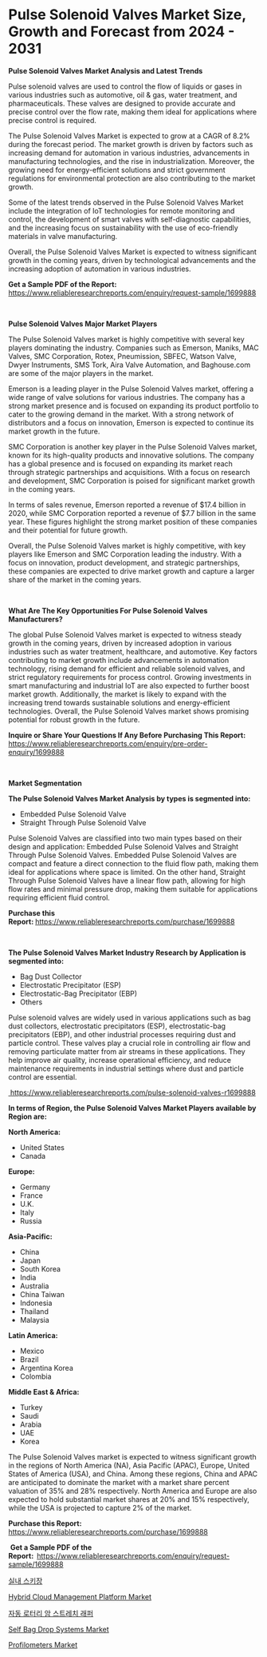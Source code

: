 <p><h1>Pulse Solenoid Valves Market Size, Growth and Forecast from 2024 - 2031</h1></p><p><strong>Pulse Solenoid Valves Market Analysis and Latest Trends</strong></p>
<p><p>Pulse solenoid valves are used to control the flow of liquids or gases in various industries such as automotive, oil & gas, water treatment, and pharmaceuticals. These valves are designed to provide accurate and precise control over the flow rate, making them ideal for applications where precise control is required.</p><p>The Pulse Solenoid Valves Market is expected to grow at a CAGR of 8.2% during the forecast period. The market growth is driven by factors such as increasing demand for automation in various industries, advancements in manufacturing technologies, and the rise in industrialization. Moreover, the growing need for energy-efficient solutions and strict government regulations for environmental protection are also contributing to the market growth.</p><p>Some of the latest trends observed in the Pulse Solenoid Valves Market include the integration of IoT technologies for remote monitoring and control, the development of smart valves with self-diagnostic capabilities, and the increasing focus on sustainability with the use of eco-friendly materials in valve manufacturing.</p><p>Overall, the Pulse Solenoid Valves Market is expected to witness significant growth in the coming years, driven by technological advancements and the increasing adoption of automation in various industries.</p></p>
<p><strong>Get a Sample PDF of the Report:&nbsp;</strong> <a href="https://www.reliableresearchreports.com/enquiry/request-sample/1699888">https://www.reliableresearchreports.com/enquiry/request-sample/1699888</a></p>
<p>&nbsp;</p>
<p><strong>Pulse Solenoid Valves Major Market Players</strong></p>
<p><p>The Pulse Solenoid Valves market is highly competitive with several key players dominating the industry. Companies such as Emerson, Maniks, MAC Valves, SMC Corporation, Rotex, Pneumission, SBFEC, Watson Valve, Dwyer Instruments, SMS Tork, Aira Valve Automation, and Baghouse.com are some of the major players in the market.</p><p>Emerson is a leading player in the Pulse Solenoid Valves market, offering a wide range of valve solutions for various industries. The company has a strong market presence and is focused on expanding its product portfolio to cater to the growing demand in the market. With a strong network of distributors and a focus on innovation, Emerson is expected to continue its market growth in the future.</p><p>SMC Corporation is another key player in the Pulse Solenoid Valves market, known for its high-quality products and innovative solutions. The company has a global presence and is focused on expanding its market reach through strategic partnerships and acquisitions. With a focus on research and development, SMC Corporation is poised for significant market growth in the coming years.</p><p>In terms of sales revenue, Emerson reported a revenue of $17.4 billion in 2020, while SMC Corporation reported a revenue of $7.7 billion in the same year. These figures highlight the strong market position of these companies and their potential for future growth.</p><p>Overall, the Pulse Solenoid Valves market is highly competitive, with key players like Emerson and SMC Corporation leading the industry. With a focus on innovation, product development, and strategic partnerships, these companies are expected to drive market growth and capture a larger share of the market in the coming years.</p></p>
<p>&nbsp;</p>
<p><strong>What Are The Key Opportunities For Pulse Solenoid Valves Manufacturers?</strong></p>
<p><p>The global Pulse Solenoid Valves market is expected to witness steady growth in the coming years, driven by increased adoption in various industries such as water treatment, healthcare, and automotive. Key factors contributing to market growth include advancements in automation technology, rising demand for efficient and reliable solenoid valves, and strict regulatory requirements for process control. Growing investments in smart manufacturing and industrial IoT are also expected to further boost market growth. Additionally, the market is likely to expand with the increasing trend towards sustainable solutions and energy-efficient technologies. Overall, the Pulse Solenoid Valves market shows promising potential for robust growth in the future.</p></p>
<p><strong>Inquire or Share Your Questions If Any Before Purchasing This Report:</strong> <a href="https://www.reliableresearchreports.com/enquiry/pre-order-enquiry/1699888">https://www.reliableresearchreports.com/enquiry/pre-order-enquiry/1699888</a></p>
<p>&nbsp;</p>
<p><strong>Market Segmentation</strong></p>
<p><strong>The Pulse Solenoid Valves Market Analysis by types is segmented into:</strong></p>
<p><ul><li>Embedded Pulse Solenoid Valve</li><li>Straight Through Pulse Solenoid Valve</li></ul></p>
<p><p>Pulse Solenoid Valves are classified into two main types based on their design and application: Embedded Pulse Solenoid Valves and Straight Through Pulse Solenoid Valves. Embedded Pulse Solenoid Valves are compact and feature a direct connection to the fluid flow path, making them ideal for applications where space is limited. On the other hand, Straight Through Pulse Solenoid Valves have a linear flow path, allowing for high flow rates and minimal pressure drop, making them suitable for applications requiring efficient fluid control.</p></p>
<p><strong>Purchase this Report:&nbsp;</strong><a href="https://www.reliableresearchreports.com/purchase/1699888">https://www.reliableresearchreports.com/purchase/1699888</a></p>
<p>&nbsp;</p>
<p><strong>The Pulse Solenoid Valves Market Industry Research by Application is segmented into:</strong></p>
<p><ul><li>Bag Dust Collector</li><li>Electrostatic Precipitator (ESP)</li><li>Electrostatic-Bag Precipitator (EBP)</li><li>Others</li></ul></p>
<p><p>Pulse solenoid valves are widely used in various applications such as bag dust collectors, electrostatic precipitators (ESP), electrostatic-bag precipitators (EBP), and other industrial processes requiring dust and particle control. These valves play a crucial role in controlling air flow and removing particulate matter from air streams in these applications. They help improve air quality, increase operational efficiency, and reduce maintenance requirements in industrial settings where dust and particle control are essential.</p></p>
<p><a href="https://www.reliableresearchreports.com/pulse-solenoid-valves-r1699888">&nbsp;https://www.reliableresearchreports.com/pulse-solenoid-valves-r1699888</a></p>
<p><strong>In terms of Region, the Pulse Solenoid Valves Market Players available by Region are:</strong></p>
<p>
    <p> <strong> North America: </strong>
        <ul>
            <li>United States</li>
            <li>Canada</li>
        </ul>
        </p> 
    <p> <strong> Europe: </strong>
        <ul>
            <li>Germany</li>
            <li>France</li>
            <li>U.K.</li>
            <li>Italy</li>
            <li>Russia</li>
        </ul>
        </p> 
    <p> <strong> Asia-Pacific: </strong>
        <ul>
            <li>China</li>
            <li>Japan</li>
            <li>South Korea</li>
            <li>India</li>
            <li>Australia</li>
            <li>China Taiwan</li>
            <li>Indonesia</li>
            <li>Thailand</li>
            <li>Malaysia</li>
        </ul>
        </p> 
    <p> <strong> Latin America: </strong>
        <ul>
            <li>Mexico</li>
            <li>Brazil</li>
            <li>Argentina Korea</li>
            <li>Colombia</li>
        </ul>
        </p> 
    <p> <strong> Middle East & Africa: </strong>
        <ul>
            <li>Turkey</li>
            <li>Saudi</li>
            <li>Arabia</li>
            <li>UAE</li>
            <li>Korea</li>
        </ul>
    </p>
    </p>
<p><p>The Pulse Solenoid Valves market is expected to witness significant growth in the regions of North America (NA), Asia Pacific (APAC), Europe, United States of America (USA), and China. Among these regions, China and APAC are anticipated to dominate the market with a market share percent valuation of 35% and 28% respectively. North America and Europe are also expected to hold substantial market shares at 20% and 15% respectively, while the USA is projected to capture 2% of the market.</p></p>
<p><strong>Purchase this Report: </strong><a href="https://www.reliableresearchreports.com/purchase/1699888">https://www.reliableresearchreports.com/purchase/1699888</a></p>
<p>&nbsp;<strong>Get a Sample PDF of the Report:&nbsp;&nbsp;</strong><a href="https://www.reliableresearchreports.com/enquiry/request-sample/1699888">https://www.reliableresearchreports.com/enquiry/request-sample/1699888</a></p>
<p><strong></strong></p>
<p><p><a href="https://medium.com/@earnesteidenreichja/2024%EB%85%84%EB%B6%80%ED%84%B0-2031%EB%85%84%EA%B9%8C%EC%A7%80%EC%9D%98-%EC%8B%A4%EB%82%B4-%EC%8A%A4%ED%82%A4%EC%9E%A5-%EC%8B%9C%EC%9E%A5-%EB%B6%84%EC%84%9D-%EB%B0%8F-%EA%B7%9C%EB%AA%A8-%EC%98%88%EC%B8%A1-e68e6ae2fe5f">실내 스키장</a></p><p><a href="https://github.com/lylyparadise/Market-Research-Report-List-3/blob/main/hybrid-cloud-management-platform-market.md">Hybrid Cloud Management Platform Market</a></p><p><a href="https://medium.com/@jordanilliamson678678_12326/%EC%9E%90%EB%8F%99-%EB%A1%9C%ED%83%80%EB%A6%AC-%EC%95%94-%EC%8A%A4%ED%8A%B8%EB%A0%88%EC%B9%98-%EB%9E%98%ED%8D%BC-%EC%8B%9C%EC%9E%A5-%EA%B2%BD%EC%9F%81-%EB%B6%84%EC%84%9D-%EC%8B%9C%EC%9E%A5-%EB%8F%99%ED%96%A5-%EB%B0%8F-2031%EB%85%84%EA%B9%8C%EC%A7%80%EC%9D%98-%EC%98%88%EC%B8%A1-1d297d82a038">자동 로터리 암 스트레치 래퍼</a></p><p><a href="https://github.com/johnbach50/Market-Research-Report-List-3/blob/main/self-bag-drop-systems-market.md">Self Bag Drop Systems Market</a></p><p><a href="https://www.linkedin.com/pulse/profilometers-market-competitive-analysis-trends-forecast-reqrc?trackingId=0BaKtAdT3%2FXWG4UGmAH%2FNw%3D%3D">Profilometers Market</a></p></p>